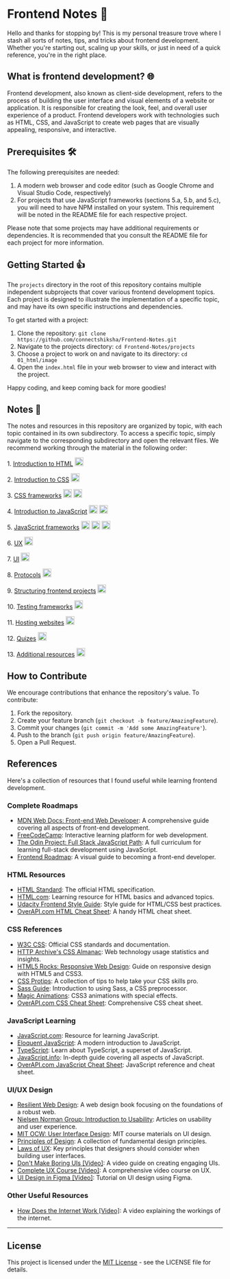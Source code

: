 # Frontend Notes 🚀

Hello and thanks for stopping by! This is my personal treasure trove where I stash all sorts of notes, tips, and tricks about frontend development. Whether you're starting out, scaling up your skills, or just in need of a quick reference, you're in the right place.

## What is frontend development? 🌐

Frontend development, also known as client-side development, refers to the process of building the user interface and visual elements of a website or application. It is responsible for creating the look, feel, and overall user experience of a product. Frontend developers work with technologies such as HTML, CSS, and JavaScript to create web pages that are visually appealing, responsive, and interactive.

## Prerequisites 🛠

The following prerequisites are needed:

1. A modern web browser and code editor (such as Google Chrome and Visual Studio Code, respectively)
1. For projects that use JavaScript frameworks (sections 5.a, 5.b, and 5.c), you will need to have NPM installed on your system. This requirement will be noted in the README file for each respective project.

Please note that some projects may have additional requirements or dependencies. It is recommended that you consult the README file for each project for more information.

## Getting Started 👍

The `projects` directory in the root of this repository contains multiple independent subprojects that cover various frontend development topics. Each project is designed to illustrate the implementation of a specific topic, and may have its own specific instructions and dependencies.

To get started with a project:

1. Clone the repository: `git clone https://github.com/connectshiksha/Frontend-Notes.git`
1. Navigate to the projects directory: `cd Frontend-Notes/projects`
1. Choose a project to work on and navigate to its directory: `cd 01_html/image`
1. Open the `index.html` file in your web browser to view and interact with the project.

Happy coding, and keep coming back for more goodies!

## Notes 🤖

The notes and resources in this repository are organized by topic, with each topic contained in its own subdirectory. To access a specific topic, simply navigate to the corresponding subdirectory and open the relevant files. We recommend working through the material in the following order:

<p float="left">
  1. <a href="https://github.com/connectshiksha/Frontend-Notes/blob/main/notes/01_html.md">Introduction to HTML</a>
  <img src="https://img.icons8.com/color/344/html-5--v1.png" height="20" />
</p>

<p float="left">
  2. <a href="https://github.com/connectshiksha/Frontend-Notes/blob/main/notes/02_css.md">Introduction to CSS</a>
  <img src="https://img.icons8.com/color/344/css3.png" height="20" />
</p>

<p float="left">
  3. <a href="https://github.com/connectshiksha/Frontend-Notes/blob/main/notes/03_css_frameworks.md">CSS frameworks</a>
  <img src="https://img.icons8.com/color/344/bootstrap.png" height="20" />
  <img src="https://img.icons8.com/color/344/sass.png" height="20" />
</p>

<p float="left">
  4. <a href="https://github.com/connectshiksha/Frontend-Notes/blob/main/notes/04_javascript.md">Introduction to JavaScript</a>
  <img src="https://img.icons8.com/color/344/javascript--v1.png" height="20" />
  <img src="https://img.icons8.com/color/344/typescript.png" height="20" />
</p>

<p float="left">
  5. <a href="https://github.com/connectshiksha/Frontend-Notes/blob/main/notes/05_javascript_frameworks.md">JavaScript frameworks</a>
  <img src="https://img.icons8.com/officel/344/react.png" height="20" />
  <img src="https://img.icons8.com/color/344/angularjs.png" height="20" />
  <img src="https://img.icons8.com/color/344/vue-js.png" height="20" />
</p>

<p float="left">
  6. <a href="https://github.com/connectshiksha/Frontend-Notes/blob/main/notes/06_ux.md">UX</a>
  <img src="https://img.icons8.com/external-flaticons-flat-flat-icons/452/external-ux-no-code-flaticons-flat-flat-icons.png" height="20" />
</p>

<p float="left">
  7. <a href="https://github.com/connectshiksha/Frontend-Notes/blob/main/notes/07_ui.md">UI</a>
  <img src="https://img.icons8.com/external-flaticons-lineal-color-flat-icons/344/external-ui-computer-science-flaticons-lineal-color-flat-icons.png" height="20" />
</p>

<p float="left">
  8. <a href="https://github.com/connectshiksha/Frontend-Notes/blob/main/notes/08_protocols.md">Protocols</a>
  <img src="https://img.icons8.com/external-flaticons-lineal-color-flat-icons/344/external-http-internet-marketing-flaticons-lineal-color-flat-icons.png" height="20" />
</p>

<p float="left">
  9. <a href="https://github.com/connectshiksha/Frontend-Notes/blob/main/notes/09_project_structure.md">Structuring frontend projects</a>
  <img src="https://img.icons8.com/external-flaticons-lineal-color-flat-icons/344/external-project-creativity-flaticons-lineal-color-flat-icons.png" height="20" />
</p>

<p float="left">
  10. <a href="https://github.com/connectshiksha/Frontend-Notes/blob/main/notes/10_testing.md">Testing frameworks</a>
  <img src="https://img.icons8.com/external-sbts2018-outline-color-sbts2018/344/external-testing-basic-ui-elements-2.5-sbts2018-outline-color-sbts2018.png" height="20" />
</p>

<p float="left">
  11. <a href="https://github.com/connectshiksha/Frontend-Notes/blob/main/notes/11_hosting_websites.md">Hosting websites</a>
  <img src="https://img.icons8.com/stickers/344/servers-group.png" height="20" />
</p>

<p float="left">
  12. <a href="https://github.com/connectshiksha/Frontend-Notes/blob/main/notes/12_quizes.md">Quizes</a>
  <img src="https://img.icons8.com/external-smashingstocks-thin-outline-color-smashing-stocks/344/external-quiz-education-smashingstocks-thin-outline-color-smashing-stocks.png" height="20" />
</p>

<p float="left">
  13. <a href="https://github.com/connectshiksha/Frontend-Notes/blob/main/notes/13_additional_resources.md">Additional resources</a>
  <img src="https://img.icons8.com/external-febrian-hidayat-flat-febrian-hidayat/344/external-plus-ui-essential-febrian-hidayat-flat-febrian-hidayat.png" height="20" />
</p>

## How to Contribute

We encourage contributions that enhance the repository's value. To contribute:

1. Fork the repository.
2. Create your feature branch (`git checkout -b feature/AmazingFeature`).
3. Commit your changes (`git commit -m 'Add some AmazingFeature'`).
4. Push to the branch (`git push origin feature/AmazingFeature`).
5. Open a Pull Request.

## References

Here's a collection of resources that I found useful while learning frontend development.

### Complete Roadmaps

- [MDN Web Docs: Front-end Web Developer](https://developer.mozilla.org/en-US/docs/Learn/Front-end_web_developer): A comprehensive guide covering all aspects of front-end development.
- [FreeCodeCamp](https://www.freecodecamp.org/): Interactive learning platform for web development.
- [The Odin Project: Full Stack JavaScript Path](https://www.theodinproject.com/paths/full-stack-javascript): A full curriculum for learning full-stack development using JavaScript.
- [Frontend Roadmap](https://roadmap.sh/frontend): A visual guide to becoming a front-end developer.

### HTML Resources

- [HTML Standard](https://html.spec.whatwg.org/multipage/): The official HTML specification.
- [HTML.com](https://html.com/): Learning resource for HTML basics and advanced topics.
- [Udacity Frontend Style Guide](http://udacity.github.io/frontend-nanodegree-styleguide/): Style guide for HTML/CSS best practices.
- [OverAPI.com HTML Cheat Sheet](https://overapi.com/html): A handy HTML cheat sheet.

### CSS References

- [W3C CSS](https://www.w3.org/Style/CSS/): Official CSS standards and documentation.
- [HTTP Archive's CSS Almanac](https://almanac.httparchive.org/en/2020/css): Web technology usage statistics and insights.
- [HTML5 Rocks: Responsive Web Design](https://www.html5rocks.com/en/mobile/responsivedesign/): Guide on responsive design with HTML5 and CSS3.
- [CSS Protips](https://github.com/AllThingsSmitty/css-protips): A collection of tips to help take your CSS skills pro.
- [Sass Guide](https://sass-lang.com/guide): Introduction to using Sass, a CSS preprocessor.
- [Magic Animations](https://www.minimamente.com/project/magic/): CSS3 animations with special effects.
- [OverAPI.com CSS Cheat Sheet](https://overapi.com/css): Comprehensive CSS cheat sheet.

### JavaScript Learning

- [JavaScript.com](https://www.javascript.com/): Resource for learning JavaScript.
- [Eloquent JavaScript](https://eloquentjavascript.net/): A modern introduction to JavaScript.
- [TypeScript](https://www.typescriptlang.org/): Learn about TypeScript, a superset of JavaScript.
- [JavaScript.info](https://javascript.info/): In-depth guide covering all aspects of JavaScript.
- [OverAPI.com JavaScript Cheat Sheet](https://overapi.com/javascript): JavaScript reference and cheat sheet.

### UI/UX Design

- [Resilient Web Design](https://resilientwebdesign.com/chapter1/): A web design book focusing on the foundations of a robust web.
- [Nielsen Norman Group: Introduction to Usability](https://www.nngroup.com/articles/usability-101-introduction-to-usability/): Articles on usability and user experience.
- [MIT OCW: User Interface Design](https://ocw.mit.edu/courses/6-831-user-interface-design-and-implementation-spring-2011/pages/lecture-notes/): MIT course materials on UI design.
- [Principles of Design](https://principles.design/): A collection of fundamental design principles.
- [Laws of UX](https://lawsofux.com/): Key principles that designers should consider when building user interfaces.
- [Don't Make Boring UIs [Video]](https://youtu.be/erA1Q0jmO4A): A video guide on creating engaging UIs.
- [Complete UX Course [Video]](https://youtu.be/uL2ZB7XXIgg): A comprehensive video course on UX.
- [UI Design in Figma [Video]](https://youtu.be/5IanQIwhA4E): Tutorial on UI design using Figma.

### Other Useful Resources

- [How Does the Internet Work [Video]](https://youtu.be/oj7A2YDgIWE): A video explaining the workings of the internet.

---

## License

This project is licensed under the [MIT License](LICENSE) - see the LICENSE file for details.
